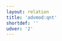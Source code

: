 ```yaml
---
layout: relation
title: 'advmod:qnt'
shortdef: ''
udver: '2'
---
```

<!-- Interlanguage links updated Čt lis 12 09:43:12 CET 2020 -->
